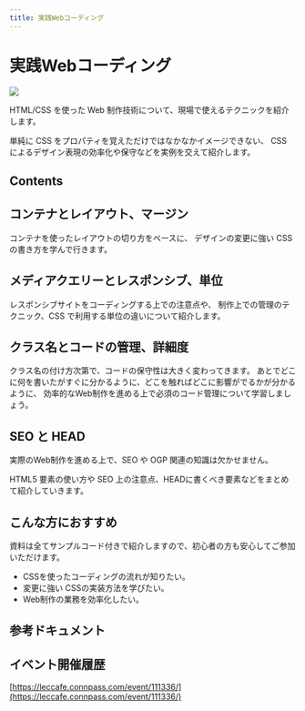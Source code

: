 ```yaml
---
title: 実践Webコーディング
---
```

# 実践Webコーディング

![](/images/leccafe.png)

HTML/CSS を使った Web 制作技術について、現場で使えるテクニックを紹介します。

単純に CSS をプロパティを覚えただけではなかなかイメージできない、 CSS によるデザイン表現の効率化や保守などを実例を交えて紹介します。

## Contents

## コンテナとレイアウト、マージン

コンテナを使ったレイアウトの切り方をベースに、 デザインの変更に強い CSS の書き方を学んで行きます。

## メディアクエリーとレスポンシブ、単位
レスポンシブサイトをコーディングする上での注意点や、 制作上での管理のテクニック、CSS で利用する単位の違いについて紹介します。

## クラス名とコードの管理、詳細度

クラス名の付け方次第で、コードの保守性は大きく変わってきます。 あとでどこに何を書いたがすぐに分かるように、どこを触ればどこに影響がでるかが分かるように、 効率的なWeb制作を進める上で必須のコード管理について学習しましょう。

## SEO と HEAD

実際のWeb制作を進める上で、SEO や OGP 関連の知識は欠かせません。

HTML5 要素の使い方や SEO 上の注意点、HEADに書くべき要素などをまとめて紹介していきます。

## こんな方におすすめ

資料は全てサンプルコード付きで紹介しますので、初心者の方も安心してご参加いただけます。

- CSSを使ったコーディングの流れが知りたい。
- 変更に強い CSSの実装方法を学びたい。
- Web制作の業務を効率化したい。

## 参考ドキュメント

## イベント開催履歴

[https://leccafe.connpass.com/event/111336/](https://leccafe.connpass.com/event/111336/)
